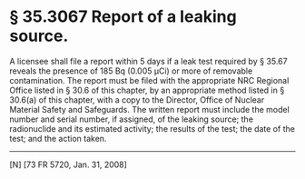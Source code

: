 # § 35.3067   Report of a leaking source.

A licensee shall file a report within 5 days if a leak test required by § 35.67 reveals the presence of 185 Bq (0.005 µCi) or more of removable contamination. The report must be filed with the appropriate NRC Regional Office listed in § 30.6 of this chapter, by an appropriate method listed in § 30.6(a) of this chapter, with a copy to the Director, Office of Nuclear Material Safety and Safeguards. The written report must include the model number and serial number, if assigned, of the leaking source; the radionuclide and its estimated activity; the results of the test; the date of the test; and the action taken.



---

[N] [73 FR 5720, Jan. 31, 2008]






